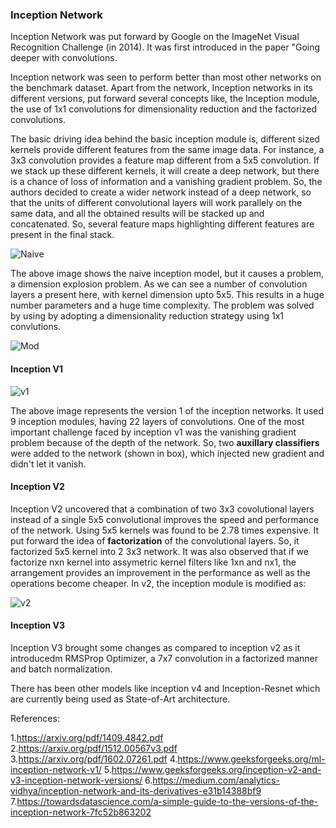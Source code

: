 ### Inception Network

Inception Network was put forward by Google on the ImageNet Visual Recognition Challenge (in 2014). It was first introduced in the paper "Going deeper with convolutions. 

Inception network was seen to perform better than most other networks on the benchmark dataset. Apart from the network, Inception networks in its different versions, put forward several concepts like, the Inception module, the use of 1x1 convolutions for dimensionality reduction and the factorized convolutions.

The basic driving idea behind the basic inception module is, different sized kernels provide different features from the same image data. For instance, a 3x3 convolution provides a feature map different from a 5x5 convolution. If we stack up these different kernels, it will create a deep network, but there is a chance of loss of information and a vanishing gradient problem. So, the authors decided to create a wider network instead of a deep network, so that the units of different convolutional layers will work parallely on the same data, and all the obtained results will be stacked up and concatenated. So, several feature maps highlighting different features are present in the final stack.

![Naive](https://miro.medium.com/max/770/1*DKjGRDd_lJeUfVlY50ojOA.png)

The above image shows the naive inception model, but it causes a problem, a dimension explosion problem. As we can see a number of convolution layers a present here, with kernel dimension upto 5x5. This results in a huge number parameters and a huge time complexity. The problem was solved by using by adopting a dimensionality reduction strategy using 1x1 convlutions.

![Mod](https://miro.medium.com/max/770/1*U_McJnp7Fnif-lw9iIC5Bw.png)

#### Inception V1

![v1](https://miro.medium.com/max/770/1*uW81y16b-ptBDV8SIT1beQ.png)

The above image represents the version 1 of the inception networks. It used 9 inception modules, having 22 layers of convolutions. One of the most important challenge faced by inception v1 was the vanishing gradient problem because of the depth of the network. So, two **auxillary classifiers** were added to the network (shown in box), which injected new gradient and didn't let it vanish.

#### Inception V2

Inception V2 uncovered that a combination of two 3x3 covolutional layers instead of a single 5x5 convolutional improves the speed and performance of the network. Using 5x5 kernels was found to be 2.78 times expensive. It put forward the idea of **factorization** of the convolutional layers. So, it factorized 5x5 kernel into 2 3x3 network. It was also observed that if we factorize nxn kernel into assymetric kernel filters like 1xn and nx1, the arrangement provides an improvement in the performance as well as the operations become cheaper. In v2, the inception module is modified as:

![v2](https://miro.medium.com/max/633/1*DVXTxBwe_KUvpEs3ZXXFbg.png)

#### Inception V3

Inception V3 brought some changes as compared to inception v2 as it introducedm RMSProp Optimizer, a 7x7 convolution in a factorized manner and batch normalization.

There has been other models like inception v4 and Inception-Resnet which are currently being used as State-of-Art architecture.

References:

1.https://arxiv.org/pdf/1409.4842.pdf
2.https://arxiv.org/pdf/1512.00567v3.pdf
3.https://arxiv.org/pdf/1602.07261.pdf
4.https://www.geeksforgeeks.org/ml-inception-network-v1/
5.https://www.geeksforgeeks.org/inception-v2-and-v3-inception-network-versions/
6.https://medium.com/analytics-vidhya/inception-network-and-its-derivatives-e31b14388bf9
7.https://towardsdatascience.com/a-simple-guide-to-the-versions-of-the-inception-network-7fc52b863202



